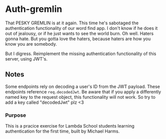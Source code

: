 # Auth-gremlin

That PESKY GREMLIN is at it again. This time he's sabotaged the authentication functionality of our word find app. I don't know if he does it out of jealousy, or if he just wants to see the world burn. Oh well. Haters gonna hate. But you gotta love the haters, because haters are how you know you are somebody.

But I digress. Reimplement the missing authentication functionality of this server, using JWT's.

## Notes

Some endpoints rely on decoding a user's ID from the JWT payload. These endpoints reference `req.decodedJwt`. Be aware that if you apply a differently named key to the request object, this functionality will not work. So try to add a key called "decodedJwt" plz <3

### Purpose

This is a pracice exercise for Lambda School students learning authentication for the first time, built by Michael Harms.

